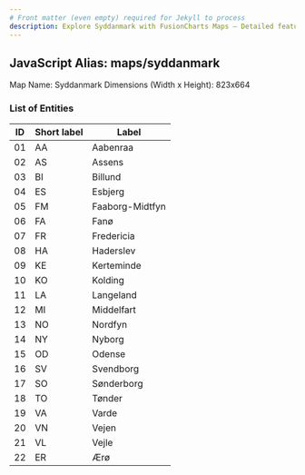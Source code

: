 ```yaml
---
# Front matter (even empty) required for Jekyll to process
description: Explore Syddanmark with FusionCharts Maps – Detailed features for seamless integration. Try now & enhance your data visualization today! 
---
```


## JavaScript Alias: maps/syddanmark

Map Name: Syddanmark
Dimensions (Width x Height): 823x664





### List of Entities

ID | Short label | Label
---|---|---|
01|AA|Aabenraa
02|AS|Assens
03|BI|Billund
04|ES|Esbjerg
05|FM|Faaborg-Midtfyn
06|FA|Fanø
07|FR|Fredericia
08|HA|Haderslev
09|KE|Kerteminde
10|KO|Kolding
11|LA|Langeland
12|MI|Middelfart
13|NO|Nordfyn
14|NY|Nyborg
15|OD|Odense
16|SV|Svendborg
17|SO|Sønderborg
18|TO|Tønder
19|VA|Varde
20|VN|Vejen
21|VL|Vejle
22|ER|Ærø

